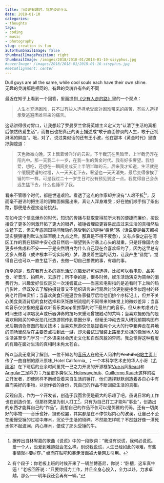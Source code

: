 ```yaml
---
title: 当谈论有趣时，我在谈论什么
date: 2018-01-10
categories:
- thoughts
tags:
- coding
- music
- photography
slug: creation is fun
autoThumbnailImage: false
thumbnailImagePosition: right
thumbnailImage: /images/2018/2018-01/2018-01-10-sisyphus.jpg
#coverImage: /images/2018/2018-01/2018-01-10-sisyphus.jpg
#metaAlignment: center
---
```


Dull guys are all the same, while cool souls each have their own shine.  
无趣的灵魂都是相同的，有趣的灵魂各有各的不同
<!--more-->

最近在知乎上看到一个回答，里面提到[《少有人走的路》](https://link.zhihu.com/?target=http%3A//book.douban.com/subject/1775691/)里的一个观点：

>人生本充满困难，只不过有些人选择承受面对困难带来的痛苦，有些人选择承受逃避困难带来的痛苦。

这话讲得很对胃口，让我想起了罗曼罗兰曾将英雄主义定义为“认清了生活的真相后依然热爱生活”，而鲁迅也把真正的勇士描述成“敢于直面惨淡的人生，敢于正视淋漓的鲜血”。哦，对了，说过类似话的还有王小波，他在那本《黄金时代》里直抒胸臆道：

>天色微微向晚，天上飘着懒洋洋的云彩。下半截沉在黑暗里，上半截仍浮在阳光中。那一天我二十一岁，在我一生的黄金时代。我有好多奢望。我想爱，想吃，还想在一瞬间变成天上半明半暗的云。后来我才知道，生活就是个缓慢受锤的过程，人一天天老下去，奢望也一天天消失，最后变得像挨了锤的牛一样。可是我过二十一岁生日时没有预见到这一点。我觉得自己会永远生猛下去，什么也锤不了我。

看来不管哪个时代，都是世道艰险。看透了这点的作家却并没有“人艰不拆[^1]”，反而毫不避讳的把生活的阴暗面揭露出来，真让人浑身难受；好在他们顺手指了条出路，那便是去迎接这份挑战。

在如今这个信息爆炸的时代，知识的传播与获取变得前所未有的便捷而廉价，按说接受了更多的刺激开拓了更大的眼界，被锤者理应更容易反应过来生活的真相然后生猛下去，但去年底回国期间我隐约感受到的却是种“疲惫”感（话说要是每天都被现实狠狠锤到默认加班至晚上九点之后，那真是不得不疲惫），又有点像之前在湾区工作的我在琐碎中安心度日然后一眼望到头时袭上心头的凝重，只是好像国内会更多些焦虑和不安——于是突然明白为什么自己现在会喜欢纽约了，因为这里总有太多人做着（或许根本不切实际的）梦，激发着生猛的活力，让我产生“错觉”，觉得自己也可以一直生猛下去，去做一切自己想做的事，有趣的事。

所幸的是，现在我有太多的娱乐活动兴趣爱好可供选择，比如可以看电影、品美食、听音乐、拍照片、去旅行；所不幸的是，很多时候，娱乐活动演变为简单的消费行为，兴趣爱好仅仅是又一次浅尝辄止——当喜欢电影指的是追看时下上映的热门影片，但既没去了解拍摄背景又不组织语言进行观后讨论更别提找类似题材的经典老片回味赏析；当喜欢美食只是遍尝各家餐厅后给他们排个序标记上，但并不关心美食美酒背后的食材选择和烹饪酿制流程的不同带来的味觉上的微妙差异；当喜欢音乐仅仅指的是喜欢听音乐类app里推荐的时下最热门的音乐，但从未考虑过花时间去练习演唱发声或乐器弹奏的技巧来重现曾被触动的共鸣；当喜欢摄影指的是喜欢用刚买的单反拍几张旅游照传到票圈分享，但毫无冲动去深入研究前期构图布光后期调色修图的相关技术；当喜欢旅游仅仅是提着两个大大的行李箱奔走在异地的商场里然后在主要景点拍到此一游，却未尝试过轻装上路毫无负担的像当地人般生活甚至专门学习一门外语来体会历史文化和自然风貌的异同。我总觉得这种程度的有趣在面对生活的真相时未免太苍白。

所以当我无意间了解到，一位不知名的[音乐人](https://www.youtube.com/channel/UCTF4nmNOzKDIHHX0JcIJwZg)在他无人问津的~~Youtube~~[B站主页](http://www.bilibili.com/video/av17575121/#reply572883984)上传了一曲自制的原汁原味_Hotel California_ ；一个本科学艺术史的华人小哥（[尤雨溪](https://twitter.com/youyuxi)）在下班后的业余时间里凭一己之力开发的开源框架[Vue.js](https://vuejs.org/)同[React](https://reactjs.org/)和[Angular](https://angular.io/)三足鼎力；乃至更多类似[TJ Holowaychuk](https://twitter.com/tjholowaychuk)、[Guillermo Rauch](https://twitter.com/rauchg)这样的独立开发者，即使同样不断经受着来自生活的锤打，他们选择默默创造着各自心中有趣而美好的事物，以创作者的身份，凭自己的作品不断回应生活的真相。

反观自我，作为一个开发者，创造于我而言便是最大的乐趣了吧。虽说日常的工作也在创造价值，但那终究是为别人打工[^2]，只有为自己打工才能叫“事业”，创造出的东西才能算自己的“作品”。我想自己的作品不仅可以是优雅的代码，还有一切美好的事物——音乐也好，摄影也罢，其实都是在不停惊起内心的波澜，让自己不至在缓慢受锤的过程中麻木，沉沦于生活的琐碎。不然能怎样呢？不然就好像一潭死水惊不起波澜，内心麻木，便成了那头受锤的牛。

[^1]:据传出自林宥嘉的歌曲《说谎》中的一段歌词：“我没有说谎，我何必说谎。爱一个人，没爱到难道就会怎么样。别说我说谎，`人`生已经如此的`艰`难，有些事情就`不`要`拆`穿。” 继而在贴吧和暴走漫画被大量网友引用。

[^2]:有个段子：你老板上班的时候开来了一辆兰博基尼，你说：“卧槽，这车真牛逼！”老板回答说：“只要你努力工作，并且全身心投入，全力以赴，力求卓越，那么——明年我还会再有一辆。”
